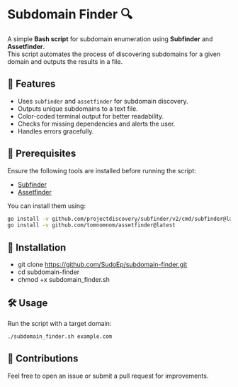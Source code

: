 # Subdomain Finder 🔍  

A simple **Bash script** for subdomain enumeration using **Subfinder** and **Assetfinder**.  
This script automates the process of discovering subdomains for a given domain and outputs the results in a file.

## 🚀 Features
- Uses `subfinder` and `assetfinder` for subdomain discovery.
- Outputs unique subdomains to a text file.
- Color-coded terminal output for better readability.
- Checks for missing dependencies and alerts the user.
- Handles errors gracefully.

## 📌 Prerequisites
Ensure the following tools are installed before running the script:
- [Subfinder](https://github.com/projectdiscovery/subfinder)
- [Assetfinder](https://github.com/tomnomnom/assetfinder)

You can install them using:
```bash
go install -v github.com/projectdiscovery/subfinder/v2/cmd/subfinder@latest
go install -v github.com/tomnomnom/assetfinder@latest
```

## 🔧 Installation
- git clone https://github.com/SudoEp/subdomain-finder.git
- cd subdomain-finder
- chmod +x subdomain_finder.sh

## 🛠️ Usage
Run the script with a target domain:
```bash
./subdomain_finder.sh example.com
```
## 🤝 Contributions
Feel free to open an issue or submit a pull request for improvements.
